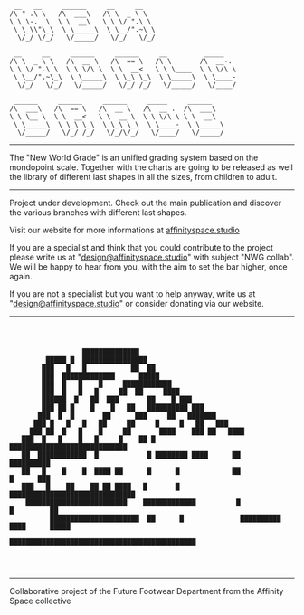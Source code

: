 ```
 __   __     ______     __     __                       
/\ "-.\ \   /\  ___\   /\ \  _ \ \                      
\ \ \-.  \  \ \  __\   \ \ \/ ".\ \                     
 \ \_\\"\_\  \ \_____\  \ \__/".~\_\                    
  \/_/ \/_/   \/_____/   \/_/   \/_/                    
                                                        
 __     __     ______     ______     __         _____   
/\ \  _ \ \   /\  __ \   /\  == \   /\ \       /\  __-. 
\ \ \/ ".\ \  \ \ \/\ \  \ \  __<   \ \ \____  \ \ \/\ \
 \ \__/".~\_\  \ \_____\  \ \_\ \_\  \ \_____\  \ \____-
  \/_/   \/_/   \/_____/   \/_/ /_/   \/_____/   \/____/
                                                        
 ______     ______     ______     _____     ______      
/\  ___\   /\  == \   /\  __ \   /\  __-.  /\  ___\     
\ \ \__ \  \ \  __<   \ \  __ \  \ \ \/\ \ \ \  __\     
 \ \_____\  \ \_\ \_\  \ \_\ \_\  \ \____-  \ \_____\   
  \/_____/   \/_/ /_/   \/_/\/_/   \/____/   \/_____/   
```
______________________________________________________________________________________________________________________________________________                                                                                    
                                                                                                                                                                                                                                                        
The "New World Grade" is an unified grading system based on the mondopoint scale. 
Together with the charts are going to be released as well the library of different last shapes in all the sizes, from children to adult.
______________________________________________________________________________________________________________________________________________

Project under development. Check out the main publication and discover the various branches with different last shapes.

Visit our website for more informations at [affinityspace.studio](https://affinityspace.studio/)

If you are a specialist and think that you could contribute to the project please write us at "design@affinityspace.studio" with subject "NWG collab".
We will be happy to hear from you, with the aim to set the bar higher, once again.

If you are not a specialist but you want to help anyway, write us at "design@affinityspace.studio" or consider donating via our website.
______________________________________________________________________________________________________________________________________________
```
                                                                                          
                                                                                          
                                                                                          
                  ██████████████                                                          
         █████ █  ████████████████                                                        
        ███   █   █           ██  ██                                                      
        ███  █████████████      █████                                                     
        ███  █   █    █     ████████████                                                  
        ███  █   █   █     ██  ██     ████                                                
        ██████  █   ██  ███       ██    █ ███                                             
        ███ ██ █    █    █   ██   ██████████ ███                                          
       ███  █  █       ██      ███     ██   ███████                                       
      ███ █   █   █   ██     ██     █     █   ██   ███                                    
     ███ ██  █   █    █     ██       ████    ███ ██   ████                                
   ███  █   █    █   █     █    ██ █        █████████████████████████████                 
   ██  ████████████  █            █ ████████ ████      ██                ██████████       
   ██   █    █    █  ████ ██      █      █             ██                   █      ███    
   ███   █    ██    ██ ██ ████   █       █              ███████████████████████████████   
    █████████████████████████    █████████████          █                  █         ██   
          ██████████████████████  ██      █              ██████████    ████      █████    
                                 ██████████████████████████████████████████████           
                                                                                          
                                                                                          
                                                                                          
```
______________________________________________________________________________________________________________________________________________

Collaborative project of the Future Footwear Department from the Affinity Space collective
